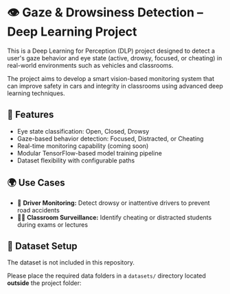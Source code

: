 # 👁️ Gaze & Drowsiness Detection – Deep Learning Project

This is a Deep Learning for Perception (DLP) project designed to detect a user's gaze behavior and eye state (active, drowsy, focused, or cheating) in real-world environments such as vehicles and classrooms.

The project aims to develop a smart vision-based monitoring system that can improve safety in cars and integrity in classrooms using advanced deep learning techniques.

## 🧠 Features
- Eye state classification: Open, Closed, Drowsy
- Gaze-based behavior detection: Focused, Distracted, or Cheating
- Real-time monitoring capability (coming soon)
- Modular TensorFlow-based model training pipeline
- Dataset flexibility with configurable paths

## 🌍 Use Cases
- 🚗 **Driver Monitoring:** Detect drowsy or inattentive drivers to prevent road accidents
- 🧑‍🏫 **Classroom Surveillance:** Identify cheating or distracted students during exams or lectures

## 📂 Dataset Setup

The dataset is not included in this repository.

Please place the required data folders in a `datasets/` directory located **outside** the project folder:


